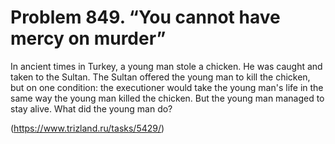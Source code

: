 # Problem 849. “You cannot have mercy on murder”

In ancient times in Turkey, a young man stole a chicken. He was caught and taken to the Sultan. The Sultan offered the young man to kill the chicken, but on one condition: the executioner would take the young man's life in the same way the young man killed the chicken. But the young man managed to stay alive. What did the young man do?

(https://www.trizland.ru/tasks/5429/)